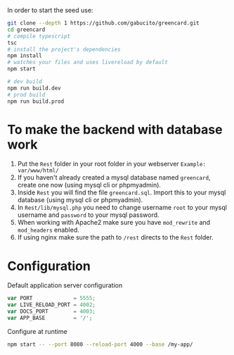 In order to start the seed use:


```bash
git clone --depth 1 https://github.com/gabucito/greencard.git
cd greencard
# compile typescript
tsc
# install the project's dependencies
npm install
# watches your files and uses livereload by default
npm start

# dev build
npm run build.dev
# prod build
npm run build.prod
```

# To make the backend with database work
1. Put the `Rest` folder in your root folder in your webserver `Example: var/www/html/`
2. If you haven't already created a mysql database named `greencard`, create one now (using mysql cli or phpmyadmin).
3. Inside `Rest` you will find the file `greencard.sql`.  Import this to your mysql database (using mysql cli or phpmyadmin).
4. In `Rest/lib/mysql.php` you need to change username `root` to your mysql username and `password` to your mysql password.
5. When working with Apache2 make sure you have `mod_rewrite` and `mod_headers` enabled.
6. If using nginx make sure the path to `/rest` directs to the `Rest` folder.

# Configuration
Default application server configuration

```js
var PORT             = 5555;
var LIVE_RELOAD_PORT = 4002;
var DOCS_PORT        = 4003;
var APP_BASE         = '/';
```

Configure at runtime

```bash
npm start -- --port 8080 --reload-port 4000 --base /my-app/
```
